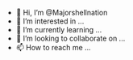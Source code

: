 - 👋 Hi, I’m @Majorshellnation
- 👀 I’m interested in ...
- 🌱 I’m currently learning ...
- 💞️ I’m looking to collaborate on ...
- 📫 How to reach me ...

<!---
Majorshellnation/Majorshellnation is a ✨ special ✨ repository because its `README.md` (this file) appears on your GitHub profile.
You can click the Preview link to take a look at your changes.
--->
